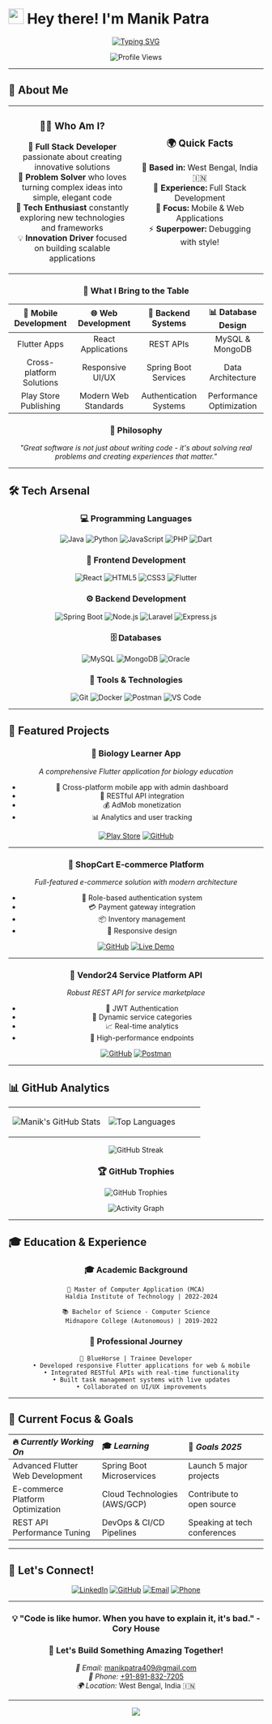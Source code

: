 # <img src="https://raw.githubusercontent.com/MartinHeinz/MartinHeinz/master/wave.gif" width="30px" height="30px" /> Hey there! I'm Manik Patra

<div align="center">
  
  [![Typing SVG](https://readme-typing-svg.demolab.com?font=Fira+Code&weight=500&size=18&duration=3000&pause=1000&color=00D9FF&center=true&vCenter=true&multiline=true&width=600&height=80&lines=Full+Stack+Developer;Flutter+Enthusiast+%7C+Mobile+Expert;REST+API+Specialist;Transforming+Ideas+into+Code)](https://git.io/typing-svg)
  
</div>

<p align="center">
  <img src="https://komarev.com/ghpvc/?username=yourusername&label=Profile%20views&color=0e75b6&style=flat" alt="Profile Views" />
</p>

---

## 🚀 About Me

<div align="center">
<table>
<tr>
<td align="center" width="50%">

### 👨‍💻 Who Am I?
🎯 **Full Stack Developer** passionate about creating innovative solutions  
🌟 **Problem Solver** who loves turning complex ideas into simple, elegant code  
🚀 **Tech Enthusiast** constantly exploring new technologies and frameworks  
💡 **Innovation Driver** focused on building scalable applications

</td>
<td align="center" width="50%">

### 🌍 Quick Facts
📍 **Based in:** West Bengal, India 🇮🇳  
💼 **Experience:** Full Stack Development  
🎯 **Focus:** Mobile & Web Applications  
⚡ **Superpower:** Debugging with style!

</td>
</tr>
</table>

### 🎨 What I Bring to the Table

<div align="center">

| 📱 **Mobile Development** | 🌐 **Web Development** | 🔧 **Backend Systems** | 📊 **Database Design** |
|:---:|:---:|:---:|:---:|
| Flutter Apps | React Applications | REST APIs | MySQL & MongoDB |
| Cross-platform Solutions | Responsive UI/UX | Spring Boot Services | Data Architecture |
| Play Store Publishing | Modern Web Standards | Authentication Systems | Performance Optimization |

</div>

### 💭 Philosophy
*"Great software is not just about writing code - it's about solving real problems and creating experiences that matter."*

</div>

---

## 🛠️ Tech Arsenal

<div align="center">

### 💻 Programming Languages
![Java](https://img.shields.io/badge/Java-ED8B00?style=for-the-badge&logo=openjdk&logoColor=white)
![Python](https://img.shields.io/badge/Python-3776AB?style=for-the-badge&logo=python&logoColor=white)
![JavaScript](https://img.shields.io/badge/JavaScript-F7DF1E?style=for-the-badge&logo=javascript&logoColor=black)
![PHP](https://img.shields.io/badge/PHP-777BB4?style=for-the-badge&logo=php&logoColor=white)
![Dart](https://img.shields.io/badge/Dart-0175C2?style=for-the-badge&logo=dart&logoColor=white)

### 🎨 Frontend Development
![React](https://img.shields.io/badge/React-20232A?style=for-the-badge&logo=react&logoColor=61DAFB)
![HTML5](https://img.shields.io/badge/HTML5-E34F26?style=for-the-badge&logo=html5&logoColor=white)
![CSS3](https://img.shields.io/badge/CSS3-1572B6?style=for-the-badge&logo=css3&logoColor=white)
![Flutter](https://img.shields.io/badge/Flutter-02569B?style=for-the-badge&logo=flutter&logoColor=white)

### ⚙️ Backend Development
![Spring Boot](https://img.shields.io/badge/Spring_Boot-6DB33F?style=for-the-badge&logo=spring-boot&logoColor=white)
![Node.js](https://img.shields.io/badge/Node.js-339933?style=for-the-badge&logo=nodedotjs&logoColor=white)
![Laravel](https://img.shields.io/badge/Laravel-FF2D20?style=for-the-badge&logo=laravel&logoColor=white)
![Express.js](https://img.shields.io/badge/Express.js-404D59?style=for-the-badge)

### 🗄️ Databases
![MySQL](https://img.shields.io/badge/MySQL-005C84?style=for-the-badge&logo=mysql&logoColor=white)
![MongoDB](https://img.shields.io/badge/MongoDB-4EA94B?style=for-the-badge&logo=mongodb&logoColor=white)
![Oracle](https://img.shields.io/badge/Oracle-F80000?style=for-the-badge&logo=oracle&logoColor=white)

### 🔧 Tools & Technologies
![Git](https://img.shields.io/badge/GIT-E44C30?style=for-the-badge&logo=git&logoColor=white)
![Docker](https://img.shields.io/badge/Docker-2496ED?style=for-the-badge&logo=docker&logoColor=white)
![Postman](https://img.shields.io/badge/Postman-FF6C37?style=for-the-badge&logo=postman&logoColor=white)
![VS Code](https://img.shields.io/badge/Visual_Studio_Code-0078D4?style=for-the-badge&logo=visual%20studio%20code&logoColor=white)

</div>

---

## 🎯 Featured Projects

<div align="center">

### 🧬 Biology Learner App
*A comprehensive Flutter application for biology education*
- 📱 Cross-platform mobile app with admin dashboard
- 🔄 RESTful API integration
- 💰 AdMob monetization
- 📊 Analytics and user tracking

[![Play Store](https://img.shields.io/badge/Google_Play-414141?style=for-the-badge&logo=google-play&logoColor=white)](https://play.google.com/store/apps/details?id=your.app.id)
[![GitHub](https://img.shields.io/badge/Source_Code-181717?style=for-the-badge&logo=github)](https://github.com/yourusername/biology-learner)

---

### 🛒 ShopCart E-commerce Platform
*Full-featured e-commerce solution with modern architecture*
- 🔐 Role-based authentication system
- 💳 Payment gateway integration
- 📦 Inventory management
- 📱 Responsive design

[![GitHub](https://img.shields.io/badge/View_Project-181717?style=for-the-badge&logo=github)](https://github.com/yourusername/shopcart)
[![Live Demo](https://img.shields.io/badge/Live_Demo-00C7B7?style=for-the-badge&logo=netlify&logoColor=white)](https://your-demo-link.com)

---

### 🔧 Vendor24 Service Platform API
*Robust REST API for service marketplace*
- 🔐 JWT Authentication
- 📂 Dynamic service categories
- 📈 Real-time analytics
- 🚀 High-performance endpoints

[![GitHub](https://img.shields.io/badge/API_Docs-181717?style=for-the-badge&logo=github)](https://github.com/yourusername/vendor24)
[![Postman](https://img.shields.io/badge/API_Collection-FF6C37?style=for-the-badge&logo=postman&logoColor=white)](https://documenter.getpostman.com/view/your-collection)

</div>

---

## 📊 GitHub Analytics

<div align="center">
<table>
<tr>
<td width="50%">

![Manik's GitHub Stats](https://github-readme-stats.vercel.app/api?username=patramanik&show_icons=true&theme=tokyonight&hide_border=true&bg_color=0D1117&title_color=00D9FF&icon_color=00D9FF&text_color=FFFFFF)

</td>
<td width="50%">

![Top Languages](https://github-readme-stats.vercel.app/api/top-langs/?username=patramanik&layout=compact&theme=tokyonight&hide_border=true&bg_color=0D1117&title_color=00D9FF&text_color=FFFFFF)

</td>
</tr>
</table>

![GitHub Streak](https://github-readme-streak-stats.herokuapp.com/?user=patramanik&theme=tokyonight&hide_border=true&background=0D1117&stroke=00D9FF&ring=00D9FF&fire=FF6B6B&currStreakLabel=00D9FF)

### 🏆 GitHub Trophies
![GitHub Trophies](https://github-profile-trophy.vercel.app/?username=patramanik&theme=tokyonight&no-frame=true&no-bg=true&margin-w=4&row=1)

![Activity Graph](https://github-readme-activity-graph.vercel.app/graph?username=patramanik&theme=tokyo-night&hide_border=true&bg_color=0D1117&color=00D9FF&line=00D9FF&point=FF6B6B)

</div>

---

## 🎓 Education & Experience

<div align="center">

### 🎓 Academic Background
```
📖 Master of Computer Application (MCA)
   Haldia Institute of Technology | 2022-2024
   
📚 Bachelor of Science - Computer Science
   Midnapore College (Autonomous) | 2019-2022
```

### 💼 Professional Journey
```
🏢 BlueHorse | Trainee Developer
   • Developed responsive Flutter applications for web & mobile
   • Integrated RESTful APIs with real-time functionality
   • Built task management systems with live updates
   • Collaborated on UI/UX improvements
```

</div>

---

## 🎯 Current Focus & Goals

<div align="center">

| 🔥 *Currently Working On* | 🎓 *Learning* | 🎯 *Goals 2025* |
|:---|:---|:---|
| Advanced Flutter Web Development | Spring Boot Microservices | Launch 5 major projects |
| E-commerce Platform Optimization | Cloud Technologies (AWS/GCP) | Contribute to open source |
| REST API Performance Tuning | DevOps & CI/CD Pipelines | Speaking at tech conferences |

</div>

---

## 🤝 Let's Connect!

<div align="center">

[![LinkedIn](https://img.shields.io/badge/LinkedIn-0077B5?style=for-the-badge&logo=linkedin&logoColor=white)](https://linkedin.com/in/manik-patra-158429199/)
[![GitHub](https://img.shields.io/badge/GitHub-100000?style=for-the-badge&logo=github&logoColor=white)](https://github.com/patramanik)
[![Email](https://img.shields.io/badge/Email-D14836?style=for-the-badge&logo=gmail&logoColor=white)](mailto:manikpatra409@gmail.com)
[![Phone](https://img.shields.io/badge/Phone-25D366?style=for-the-badge&logo=whatsapp&logoColor=white)](tel:+918918327205)
<!-- [![Twitter](https://img.shields.io/badge/Twitter-1DA1F2?style=for-the-badge&logo=twitter&logoColor=white)](https://twitter.com/yourhandle) -->

</div>

---

<div align="center">
  
<div align="center">
  
### 💡 "Code is like humor. When you have to explain it, it's bad." - Cory House

### 💌 Let's Build Something Amazing Together!

*📧 Email:* [manikpatra409@gmail.com](mailto:manikpatra409@gmail.com)  
*📱 Phone:* [+91-891-832-7205](tel:+918918327205)  
*🌍 Location:* West Bengal, India 🇮🇳

---

<!-- ![Profile Views](https://komarev.com/ghpvc/?username=patramanik&color=00D9FF&style=for-the-badge&label=PROFILE+VIEWS)

</div> -->

<!-- --- -->

<div align="center">
  <img src="https://capsule-render.vercel.app/api?type=waving&color=gradient&customColorList=6,11,20&height=180&section=footer&text=Thanks%20for%20visiting!&fontSize=16&fontColor=fff&animation=twinkling"/>
</div>